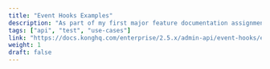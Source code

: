 ```yaml
---
title: "Event Hooks Examples"
description: "As part of my first major feature documentation assignment at Kong, I was asked to document a feature that had been a part of the codebase for a while but was lacking documentation and so not used. The developer who wrote the feature was no longer at Kong, so I had to rely heavily on his notes and PR where he added the new code. Using his notes and the code in the PR, I was able to create a reference doc (also included in my sample writings) as well as several examples that I tested myself and included the responses I generated while testing the feature."
tags: ["api", "test", "use-cases"]
link: "https://docs.konghq.com/enterprise/2.5.x/admin-api/event-hooks/examples/"
weight: 1
draft: false
---
```

